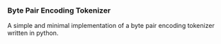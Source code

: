 ### Byte Pair Encoding Tokenizer
A simple and minimal implementation of a byte pair encoding tokenizer written in python.
